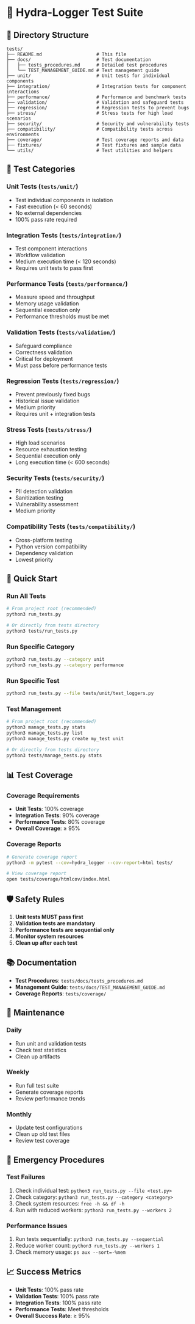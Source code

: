 # 🧪 Hydra-Logger Test Suite

## 📁 Directory Structure

```
tests/
├── README.md                    # This file
├── docs/                        # Test documentation
│   ├── tests_procedures.md      # Detailed test procedures
│   └── TEST_MANAGEMENT_GUIDE.md # Test management guide
├── unit/                        # Unit tests for individual components
├── integration/                 # Integration tests for component interactions
├── performance/                 # Performance and benchmark tests
├── validation/                  # Validation and safeguard tests
├── regression/                  # Regression tests to prevent bugs
├── stress/                      # Stress tests for high load scenarios
├── security/                    # Security and vulnerability tests
├── compatibility/               # Compatibility tests across environments
├── coverage/                    # Test coverage reports and data
├── fixtures/                    # Test fixtures and sample data
└── utils/                       # Test utilities and helpers
```

## 🎯 Test Categories

### **Unit Tests** (`tests/unit/`)
- Test individual components in isolation
- Fast execution (< 60 seconds)
- No external dependencies
- 100% pass rate required

### **Integration Tests** (`tests/integration/`)
- Test component interactions
- Workflow validation
- Medium execution time (< 120 seconds)
- Requires unit tests to pass first

### **Performance Tests** (`tests/performance/`)
- Measure speed and throughput
- Memory usage validation
- Sequential execution only
- Performance thresholds must be met

### **Validation Tests** (`tests/validation/`)
- Safeguard compliance
- Correctness validation
- Critical for deployment
- Must pass before performance tests

### **Regression Tests** (`tests/regression/`)
- Prevent previously fixed bugs
- Historical issue validation
- Medium priority
- Requires unit + integration tests

### **Stress Tests** (`tests/stress/`)
- High load scenarios
- Resource exhaustion testing
- Sequential execution only
- Long execution time (< 600 seconds)

### **Security Tests** (`tests/security/`)
- PII detection validation
- Sanitization testing
- Vulnerability assessment
- Medium priority

### **Compatibility Tests** (`tests/compatibility/`)
- Cross-platform testing
- Python version compatibility
- Dependency validation
- Lowest priority

## 🚀 Quick Start

### **Run All Tests**
```bash
# From project root (recommended)
python3 run_tests.py

# Or directly from tests directory
python3 tests/run_tests.py
```

### **Run Specific Category**
```bash
python3 run_tests.py --category unit
python3 run_tests.py --category performance
```

### **Run Specific Test**
```bash
python3 run_tests.py --file tests/unit/test_loggers.py
```

### **Test Management**
```bash
# From project root (recommended)
python3 manage_tests.py stats
python3 manage_tests.py list
python3 manage_tests.py create my_test unit

# Or directly from tests directory
python3 tests/manage_tests.py stats
```

## 📊 Test Coverage

### **Coverage Requirements**
- **Unit Tests**: 100% coverage
- **Integration Tests**: 90% coverage
- **Performance Tests**: 80% coverage
- **Overall Coverage**: ≥ 95%

### **Coverage Reports**
```bash
# Generate coverage report
python3 -m pytest --cov=hydra_logger --cov-report=html tests/

# View coverage report
open tests/coverage/htmlcov/index.html
```

## 🛡️ Safety Rules

1. **Unit tests MUST pass first**
2. **Validation tests are mandatory**
3. **Performance tests are sequential only**
4. **Monitor system resources**
5. **Clean up after each test**

## 📚 Documentation

- **Test Procedures**: `tests/docs/tests_procedures.md`
- **Management Guide**: `tests/docs/TEST_MANAGEMENT_GUIDE.md`
- **Coverage Reports**: `tests/coverage/`

## 🔧 Maintenance

### **Daily**
- Run unit and validation tests
- Check test statistics
- Clean up artifacts

### **Weekly**
- Run full test suite
- Generate coverage reports
- Review performance trends

### **Monthly**
- Update test configurations
- Clean up old test files
- Review test coverage

## 🚨 Emergency Procedures

### **Test Failures**
1. Check individual test: `python3 run_tests.py --file <test.py>`
2. Check category: `python3 run_tests.py --category <category>`
3. Check system resources: `free -h && df -h`
4. Run with reduced workers: `python3 run_tests.py --workers 2`

### **Performance Issues**
1. Run tests sequentially: `python3 run_tests.py --sequential`
2. Reduce worker count: `python3 run_tests.py --workers 1`
3. Check memory usage: `ps aux --sort=-%mem`

## 📈 Success Metrics

- **Unit Tests**: 100% pass rate
- **Validation Tests**: 100% pass rate
- **Integration Tests**: 100% pass rate
- **Performance Tests**: Meet thresholds
- **Overall Success Rate**: ≥ 95%
